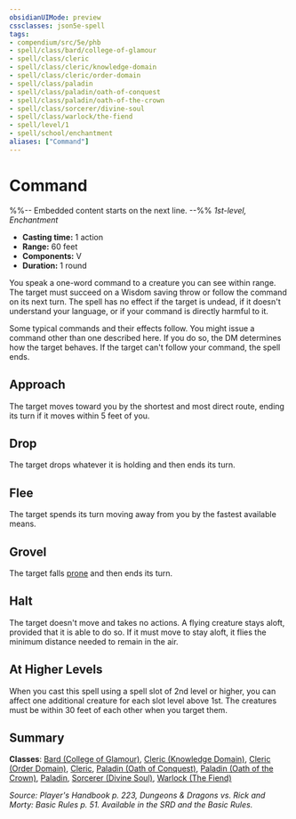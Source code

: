 ```yaml
---
obsidianUIMode: preview
cssclasses: json5e-spell
tags:
- compendium/src/5e/phb
- spell/class/bard/college-of-glamour
- spell/class/cleric
- spell/class/cleric/knowledge-domain
- spell/class/cleric/order-domain
- spell/class/paladin
- spell/class/paladin/oath-of-conquest
- spell/class/paladin/oath-of-the-crown
- spell/class/sorcerer/divine-soul
- spell/class/warlock/the-fiend
- spell/level/1
- spell/school/enchantment
aliases: ["Command"]
---
```

# Command
%%-- Embedded content starts on the next line. --%%
*1st-level, Enchantment*  

- **Casting time:** 1 action
- **Range:** 60 feet
- **Components:** V
- **Duration:** 1 round

You speak a one-word command to a creature you can see within range. The target must succeed on a Wisdom saving throw or follow the command on its next turn. The spell has no effect if the target is undead, if it doesn't understand your language, or if your command is directly harmful to it.

Some typical commands and their effects follow. You might issue a command other than one described here. If you do so, the DM determines how the target behaves. If the target can't follow your command, the spell ends.

## Approach

The target moves toward you by the shortest and most direct route, ending its turn if it moves within 5 feet of you.

## Drop

The target drops whatever it is holding and then ends its turn.

## Flee

The target spends its turn moving away from you by the fastest available means.

## Grovel

The target falls [prone](/Systems/5e/rules/conditions.md#prone) and then ends its turn.

## Halt

The target doesn't move and takes no actions. A flying creature stays aloft, provided that it is able to do so. If it must move to stay aloft, it flies the minimum distance needed to remain in the air.

## At Higher Levels

When you cast this spell using a spell slot of 2nd level or higher, you can affect one additional creature for each slot level above 1st. The creatures must be within 30 feet of each other when you target them.

## Summary

**Classes**: [Bard (College of Glamour)](/Systems/5e/classes/bard-college-of-glamour-xge.md), [Cleric (Knowledge Domain)](/Systems/5e/classes/cleric-knowledge-domain.md), [Cleric (Order Domain)](/Systems/5e/classes/cleric-order-domain-tce.md), [Cleric](/Systems/5e/classes/cleric.md), [Paladin (Oath of Conquest)](/Systems/5e/classes/paladin-oath-of-conquest-xge.md), [Paladin (Oath of the Crown)](/Systems/5e/classes/paladin-oath-of-the-crown-scag.md), [Paladin](/Systems/5e/classes/paladin.md), [Sorcerer (Divine Soul)](/Systems/5e/classes/sorcerer-divine-soul-xge.md), [Warlock (The Fiend)](/Systems/5e/classes/warlock-the-fiend.md)

*Source: Player's Handbook p. 223, Dungeons & Dragons vs. Rick and Morty: Basic Rules p. 51. Available in the SRD and the Basic Rules.*